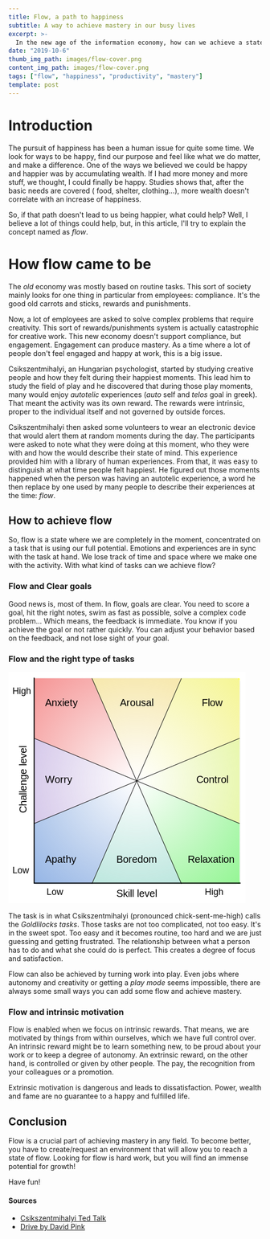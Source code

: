 ```yaml
---
title: Flow, a path to happiness
subtitle: A way to achieve mastery in our busy lives
excerpt: >-
  In the new age of the information economy, how can we achieve a state a focus that allows us to gain knowledge, experience and expertise? Flow might help us.
date: "2019-10-6"
thumb_img_path: images/flow-cover.png
content_img_path: images/flow-cover.png
tags: ["flow", "happiness", "productivity", "mastery"]
template: post
---
```


# Introduction

The pursuit of happiness has been a human issue for quite some time. We look for ways to be happy, find our purpose and feel like what we do matter, and make a difference. One of the ways we believed we could be happy and happier was by accumulating wealth. If I had more money and more stuff, we thought, I could finally be happy. Studies shows that, after the basic needs are covered ( food, shelter, clothing...), more wealth doesn't correlate with an increase of happiness.

So, if that path doesn't lead to us being happier, what could help? Well, I believe a lot of things could help, but, in this article, I'll try to explain the concept named as _flow_.

# How flow came to be

The _old_ economy was mostly based on routine tasks. This sort of society mainly looks for one thing in particular from employees: compliance. It's the good old carrots and sticks, rewards and punishments.

Now, a lot of employees are asked to solve complex problems that require creativity. This sort of rewards/punishments system is actually catastrophic for creative work. This new economy doesn't support compliance, but engagement. Engagement can produce mastery. As a time where a lot of people don't feel engaged and happy at work, this is a big issue.

Csikszentmihalyi, an Hungarian psychologist, started by studying creative people and how they felt during their happiest moments. This lead him to study the field of play and he discovered that during those play moments, many would enjoy _autotelic_ experiences (_auto_ self and _telos_ goal in greek). That meant the activity was its own reward. The rewards were intrinsic, proper to the individual itself and not governed by outside forces.

Csikszentmihalyi then asked some volunteers to wear an electronic device that would alert them at random moments during the day. The participants were asked to note what they were doing at this moment, who they were with and how the would describe their state of mind. This experience provided him with a library of human experiences. From that, it was easy to distinguish at what time people felt happiest. He figured out those moments happened when the person was having an autotelic experience, a word he then replace by one used by many people to describe their experiences at the time: _flow_.

## How to achieve flow

So, flow is a state where we are completely in the moment, concentrated on a task that is using our full potential. Emotions and experiences are in sync with the task at hand. We lose track of time and space where we make one with the activity. With what kind of tasks can we achieve flow?

### Flow and Clear goals

Good news is, most of them. In flow, goals are clear. You need to score a goal, hit the right notes, swim as fast as possible, solve a complex code problem... Which means, the feedback is immediate. You know if you achieve the goal or not rather quickly. You can adjust your behavior based on the feedback, and not lose sight of your goal.

### Flow and the right type of tasks

![Flow tasks graph](./images/flow-graph.png)

The task is in what Csikszentmihalyi (pronounced chick-sent-me-high) calls the _Goldlilocks tasks_. Those tasks are not too complicated, not too easy. It's in the sweet spot. Too easy and it becomes routine, too hard and we are just guessing and getting frustrated. The relationship between what a person has to do and what she could do is perfect. This creates a degree of focus and satisfaction.

Flow can also be achieved by turning work into play. Even jobs where autonomy and creativity or getting a _play mode_ seems impossible, there are always some small ways you can add some flow and achieve mastery.

### Flow and intrinsic motivation

Flow is enabled when we focus on intrinsic rewards. That means, we are motivated by things from within ourselves, which we have full control over. An intrinsic reward might be to learn something new, to be proud about your work or to keep a degree of autonomy. An extrinsic reward, on the other hand, is controlled or given by other people. The pay, the recognition from your colleagues or a promotion.

Extrinsic motivation is dangerous and leads to dissatisfaction. Power, wealth and fame are no guarantee to a happy and fulfilled life.

## Conclusion

Flow is a crucial part of achieving mastery in any field. To become better, you have to create/request an environment that will allow you to reach a state of flow. Looking for flow is hard work, but you will find an immense potential for growth!

Have fun!

#### Sources

- [Csikszentmihalyi Ted Talk](https://www.ted.com/talks/mihaly_csikszentmihalyi_on_flow?language=fr)
- [Drive by David Pink](https://www.amazon.fr/Drive-Surprising-Truth-About-Motivates/dp/1594484805/ref=asc_df_1594484805/?tag=googshopfr-21&linkCode=df0&hvadid=51050687886&hvpos=1o1&hvnetw=g&hvrand=14638989329779823113&hvpone=&hvptwo=&hvqmt=&hvdev=c&hvdvcmdl=&hvlocint=&hvlocphy=9055611&hvtargid=pla-93725251980&psc=1)
